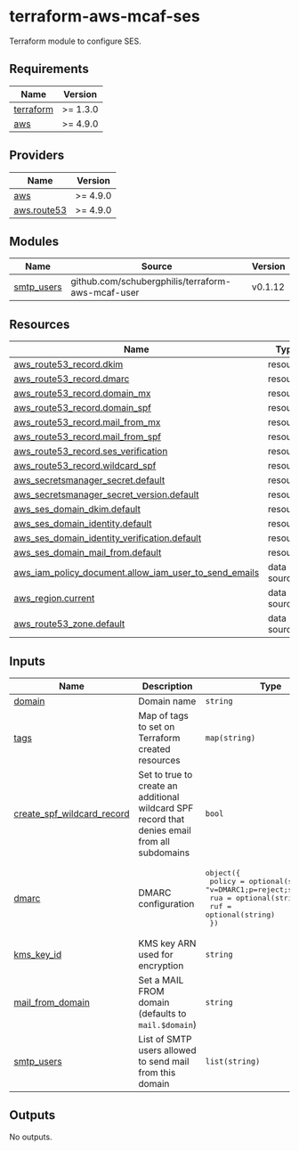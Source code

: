 # terraform-aws-mcaf-ses

Terraform module to configure SES.

<!-- BEGIN_TF_DOCS -->
## Requirements

| Name                                                                      | Version  |
| ------------------------------------------------------------------------- | -------- |
| <a name="requirement_terraform"></a> [terraform](#requirement\_terraform) | >= 1.3.0 |
| <a name="requirement_aws"></a> [aws](#requirement\_aws)                   | >= 4.9.0 |

## Providers

| Name                                                                      | Version  |
| ------------------------------------------------------------------------- | -------- |
| <a name="provider_aws"></a> [aws](#provider\_aws)                         | >= 4.9.0 |
| <a name="provider_aws.route53"></a> [aws.route53](#provider\_aws.route53) | >= 4.9.0 |

## Modules

| Name                                                                 | Source                                            | Version |
| -------------------------------------------------------------------- | ------------------------------------------------- | ------- |
| <a name="module_smtp_users"></a> [smtp\_users](#module\_smtp\_users) | github.com/schubergphilis/terraform-aws-mcaf-user | v0.1.12 |

## Resources

| Name                                                                                                                                                         | Type        |
| ------------------------------------------------------------------------------------------------------------------------------------------------------------ | ----------- |
| [aws_route53_record.dkim](https://registry.terraform.io/providers/hashicorp/aws/latest/docs/resources/route53_record)                                        | resource    |
| [aws_route53_record.dmarc](https://registry.terraform.io/providers/hashicorp/aws/latest/docs/resources/route53_record)                                       | resource    |
| [aws_route53_record.domain_mx](https://registry.terraform.io/providers/hashicorp/aws/latest/docs/resources/route53_record)                                   | resource    |
| [aws_route53_record.domain_spf](https://registry.terraform.io/providers/hashicorp/aws/latest/docs/resources/route53_record)                                  | resource    |
| [aws_route53_record.mail_from_mx](https://registry.terraform.io/providers/hashicorp/aws/latest/docs/resources/route53_record)                                | resource    |
| [aws_route53_record.mail_from_spf](https://registry.terraform.io/providers/hashicorp/aws/latest/docs/resources/route53_record)                               | resource    |
| [aws_route53_record.ses_verification](https://registry.terraform.io/providers/hashicorp/aws/latest/docs/resources/route53_record)                            | resource    |
| [aws_route53_record.wildcard_spf](https://registry.terraform.io/providers/hashicorp/aws/latest/docs/resources/route53_record)                                | resource    |
| [aws_secretsmanager_secret.default](https://registry.terraform.io/providers/hashicorp/aws/latest/docs/resources/secretsmanager_secret)                       | resource    |
| [aws_secretsmanager_secret_version.default](https://registry.terraform.io/providers/hashicorp/aws/latest/docs/resources/secretsmanager_secret_version)       | resource    |
| [aws_ses_domain_dkim.default](https://registry.terraform.io/providers/hashicorp/aws/latest/docs/resources/ses_domain_dkim)                                   | resource    |
| [aws_ses_domain_identity.default](https://registry.terraform.io/providers/hashicorp/aws/latest/docs/resources/ses_domain_identity)                           | resource    |
| [aws_ses_domain_identity_verification.default](https://registry.terraform.io/providers/hashicorp/aws/latest/docs/resources/ses_domain_identity_verification) | resource    |
| [aws_ses_domain_mail_from.default](https://registry.terraform.io/providers/hashicorp/aws/latest/docs/resources/ses_domain_mail_from)                         | resource    |
| [aws_iam_policy_document.allow_iam_user_to_send_emails](https://registry.terraform.io/providers/hashicorp/aws/latest/docs/data-sources/iam_policy_document)  | data source |
| [aws_region.current](https://registry.terraform.io/providers/hashicorp/aws/latest/docs/data-sources/region)                                                  | data source |
| [aws_route53_zone.default](https://registry.terraform.io/providers/hashicorp/aws/latest/docs/data-sources/route53_zone)                                      | data source |

## Inputs

| Name                                                                                                                   | Description                                                                                   | Type                                                                                                                                                          | Default                                                        | Required |
| ---------------------------------------------------------------------------------------------------------------------- | --------------------------------------------------------------------------------------------- | ------------------------------------------------------------------------------------------------------------------------------------------------------------- | -------------------------------------------------------------- | :------: |
| <a name="input_domain"></a> [domain](#input\_domain)                                                                   | Domain name                                                                                   | `string`                                                                                                                                                      | n/a                                                            |   yes    |
| <a name="input_tags"></a> [tags](#input\_tags)                                                                         | Map of tags to set on Terraform created resources                                             | `map(string)`                                                                                                                                                 | n/a                                                            |   yes    |
| <a name="input_create_spf_wildcard_record"></a> [create\_spf\_wildcard\_record](#input\_create\_spf\_wildcard\_record) | Set to true to create an additional wildcard SPF record that denies email from all subdomains | `bool`                                                                                                                                                        | `true`                                                         |    no    |
| <a name="input_dmarc"></a> [dmarc](#input\_dmarc)                                                                      | DMARC configuration                                                                           | <pre>object({<br>    policy = optional(string, "v=DMARC1;p=reject;sp=reject")<br>    rua    = optional(string)<br>    ruf    = optional(string)<br>  })</pre> | <pre>{<br>  "policy": "v=DMARC1;p=reject;sp=reject"<br>}</pre> |    no    |
| <a name="input_kms_key_id"></a> [kms\_key\_id](#input\_kms\_key\_id)                                                   | KMS key ARN used for encryption                                                               | `string`                                                                                                                                                      | `null`                                                         |    no    |
| <a name="input_mail_from_domain"></a> [mail\_from\_domain](#input\_mail\_from\_domain)                                 | Set a MAIL FROM domain (defaults to `mail.$domain`)                                           | `string`                                                                                                                                                      | `null`                                                         |    no    |
| <a name="input_smtp_users"></a> [smtp\_users](#input\_smtp\_users)                                                     | List of SMTP users allowed to send mail from this domain                                      | `list(string)`                                                                                                                                                | `[]`                                                           |    no    |

## Outputs

No outputs.

<!-- END_TF_DOCS -->
